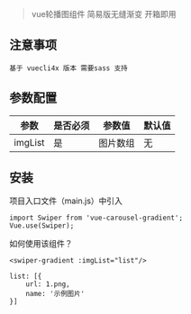 > vue轮播图组件 简易版无缝渐变 开箱即用

## 注意事项

``` 
基于 vuecli4x 版本 需要sass 支持
```

## 参数配置

参数 | 是否必须 | 参数值 | 默认值
----|------|----|----
imgList | 是 | 图片数组 | 无


## 安装
项目入口文件（main.js）中引入
``` 
import Swiper from 'vue-carousel-gradient';
Vue.use(Swiper);
```

如何使用该组件？
``` 
<swiper-gradient :imgList="list"/>
```

``` 
list: [{
    url: 1.png,
    name: '示例图片'
}]
```
